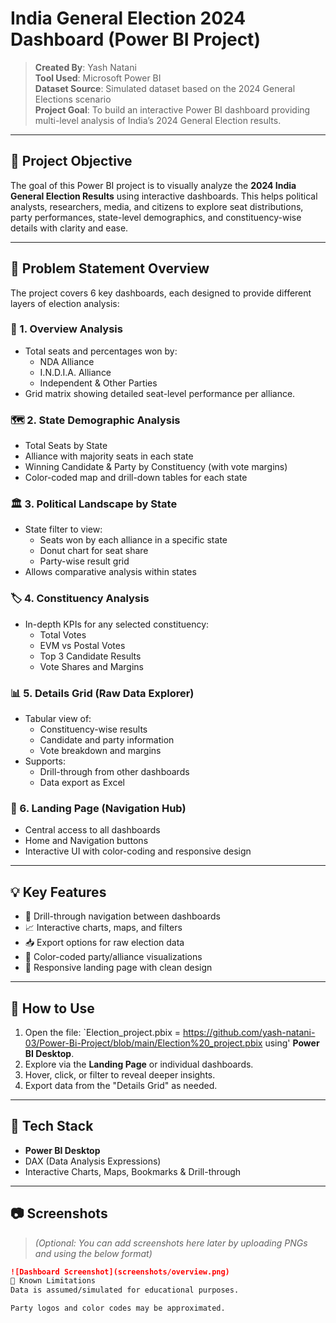 # India General Election 2024 Dashboard (Power BI Project)

> **Created By**: Yash Natani  
> **Tool Used**: Microsoft Power BI  
> **Dataset Source**: Simulated dataset based on the 2024 General Elections scenario  
> **Project Goal**: To build an interactive Power BI dashboard providing multi-level analysis of India’s 2024 General Election results.

---

## 📌 Project Objective

The goal of this Power BI project is to visually analyze the **2024 India General Election Results** using interactive dashboards. This helps political analysts, researchers, media, and citizens to explore seat distributions, party performances, state-level demographics, and constituency-wise details with clarity and ease.

---

## 🧠 Problem Statement Overview

The project covers 6 key dashboards, each designed to provide different layers of election analysis:

### 🧮 1. Overview Analysis
- Total seats and percentages won by:
  - NDA Alliance
  - I.N.D.I.A. Alliance
  - Independent & Other Parties
- Grid matrix showing detailed seat-level performance per alliance.

### 🗺️ 2. State Demographic Analysis
- Total Seats by State
- Alliance with majority seats in each state
- Winning Candidate & Party by Constituency (with vote margins)
- Color-coded map and drill-down tables for each state

### 🏛️ 3. Political Landscape by State
- State filter to view:
  - Seats won by each alliance in a specific state
  - Donut chart for seat share
  - Party-wise result grid
- Allows comparative analysis within states

### 🏷️ 4. Constituency Analysis
- In-depth KPIs for any selected constituency:
  - Total Votes
  - EVM vs Postal Votes
  - Top 3 Candidate Results
  - Vote Shares and Margins

### 📊 5. Details Grid (Raw Data Explorer)
- Tabular view of:
  - Constituency-wise results
  - Candidate and party information
  - Vote breakdown and margins
- Supports:
  - Drill-through from other dashboards
  - Data export as Excel

### 🧭 6. Landing Page (Navigation Hub)
- Central access to all dashboards
- Home and Navigation buttons
- Interactive UI with color-coding and responsive design

---

## 💡 Key Features

- 📍 Drill-through navigation between dashboards
- 📈 Interactive charts, maps, and filters
- 📥 Export options for raw election data
- 🎨 Color-coded party/alliance visualizations
- 🧭 Responsive landing page with clean design

---

## 🔧 How to Use

1. Open the file: `Election_project.pbix = https://github.com/yash-natani-03/Power-Bi-Project/blob/main/Election%20_project.pbix using' **Power BI Desktop**.
2. Explore via the **Landing Page** or individual dashboards.
3. Hover, click, or filter to reveal deeper insights.
4. Export data from the "Details Grid" as needed.

---

## 🧰 Tech Stack

- **Power BI Desktop**
- DAX (Data Analysis Expressions)
- Interactive Charts, Maps, Bookmarks & Drill-through

---

## 📷 Screenshots

> _(Optional: You can add screenshots here later by uploading PNGs and using the below format)_

```md
![Dashboard Screenshot](screenshots/overview.png)
🚧 Known Limitations
Data is assumed/simulated for educational purposes.

Party logos and color codes may be approximated.
